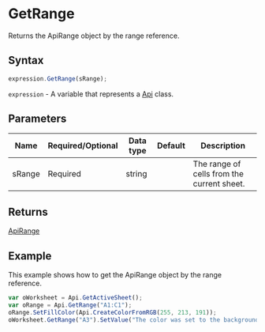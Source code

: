 # GetRange

Returns the ApiRange object by the range reference.

## Syntax

```javascript
expression.GetRange(sRange);
```

`expression` - A variable that represents a [Api](../Api.md) class.

## Parameters

| **Name** | **Required/Optional** | **Data type** | **Default** | **Description** |
| ------------- | ------------- | ------------- | ------------- | ------------- |
| sRange | Required | string |  | The range of cells from the current sheet. |

## Returns

[ApiRange](../../ApiRange/ApiRange.md)

## Example

This example shows how to get the ApiRange object by the range reference.

```javascript
var oWorksheet = Api.GetActiveSheet();
var oRange = Api.GetRange("A1:C1");
oRange.SetFillColor(Api.CreateColorFromRGB(255, 213, 191));
oWorksheet.GetRange("A3").SetValue("The color was set to the background of cells A1:C1.");
```
